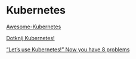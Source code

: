 # Kubernetes

[Awesome-Kubernetes](https://github.com/ramitsurana/awesome-kubernetes)

[Dotknij Kubernetes!](https://poznajkubernetes.pl/mini-szkolenie.html)

[“Let’s use Kubernetes!” Now you have 8 problems](https://pythonspeed.com/articles/dont-need-kubernetes/)